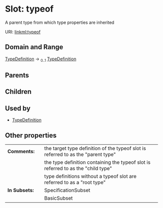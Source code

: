 
# Slot: typeof

A parent type from which type properties are inherited

URI: [linkml:typeof](https://w3id.org/linkml/typeof)


## Domain and Range

[TypeDefinition](TypeDefinition.md) &#8594;  <sub>0..1</sub> [TypeDefinition](TypeDefinition.md)

## Parents


## Children


## Used by

 * [TypeDefinition](TypeDefinition.md)

## Other properties

|  |  |  |
| --- | --- | --- |
| **Comments:** | | the target type definition of the typeof slot is referred to as the "parent type" |
|  | | the type definition containing the typeof slot is referred to as the "child type" |
|  | | type definitions without a typeof slot are referred to as a "root type" |
| **In Subsets:** | | SpecificationSubset |
|  | | BasicSubset |
